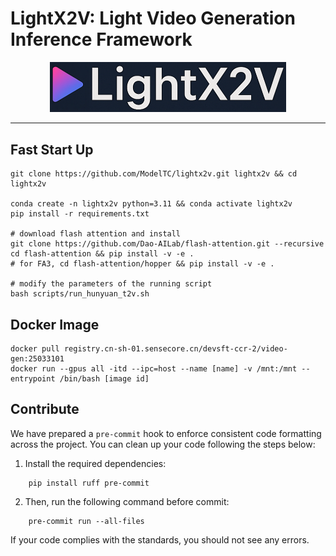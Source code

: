 # LightX2V: Light Video Generation Inference Framework

<div align="center">
  <picture>
    <img alt="LightLLM" src="assets/img_lightx2v.jpg" width=75%>
  </picture>
</div>

--------------------------------------------------------------------------------

## Fast Start Up

```shell
git clone https://github.com/ModelTC/lightx2v.git lightx2v && cd lightx2v

conda create -n lightx2v python=3.11 && conda activate lightx2v
pip install -r requirements.txt

# download flash attention and install
git clone https://github.com/Dao-AILab/flash-attention.git --recursive
cd flash-attention && pip install -v -e .
# for FA3, cd flash-attention/hopper && pip install -v -e .

# modify the parameters of the running script
bash scripts/run_hunyuan_t2v.sh
```

## Docker Image

```shell
docker pull registry.cn-sh-01.sensecore.cn/devsft-ccr-2/video-gen:25033101
docker run --gpus all -itd --ipc=host --name [name] -v /mnt:/mnt --entrypoint /bin/bash [image id]
```

## Contribute

We have prepared a `pre-commit` hook to enforce consistent code formatting across the project. You can clean up your code following the steps below:

1. Install the required dependencies:

```shell
    pip install ruff pre-commit
```

2. Then, run the following command before commit:

```shell
    pre-commit run --all-files
```

If your code complies with the standards, you should not see any errors.
